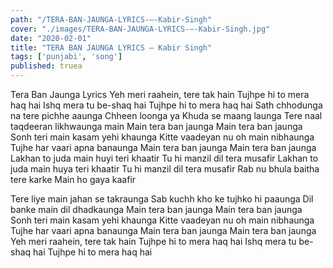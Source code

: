 ```yaml
---
path: "/TERA-BAN-JAUNGA-LYRICS-–-Kabir-Singh"
cover: "./images/TERA-BAN-JAUNGA-LYRICS-–-Kabir-Singh.jpg"
date: "2020-02-01"
title: "TERA BAN JAUNGA LYRICS – Kabir Singh"
tags: ['punjabi', 'song']
published: truea
---
```


Tera Ban Jaunga Lyrics
Yeh meri raahein, tere tak hain
Tujhpe hi to mera haq hai
Ishq mera tu be-shaq hai
Tujhpe hi to mera haq hai
Sath chhodunga na tere pichhe aaunga
Chheen loonga ya Khuda se maang launga
Tere naal taqdeeran likhwaunga main
Main tera ban jaunga
Main tera ban jaunga
Sonh teri main kasam yehi khaunga
Kitte vaadeyan nu oh main nibhaunga
Tujhe har vaari apna banaunga
Main tera ban jaunga
Main tera ban jaunga
Lakhan to juda main huyi teri khaatir
Tu hi manzil dil tera musafir
Lakhan to juda main huya teri khaatir
Tu hi manzil dil tera musafir
Rab nu bhula baitha tere karke
Main ho gaya kaafir






Tere liye main jahan se takraunga
Sab kuchh kho ke tujhko hi paaunga
Dil banke main dil dhadkaunga
Main tera ban jaunga
Main tera ban jaunga
Sonh teri main kasam yehi khaunga
Kitte vaadeyan nu oh main nibhaunga
Tujhe har vaari apna banaunga
Main tera ban jaunga
Main tera ban jaunga
Yeh meri raahein, tere tak hain
Tujhpe hi to mera haq hai
Ishq mera tu be-shaq hai
Tujhpe hi to mera haq hai
